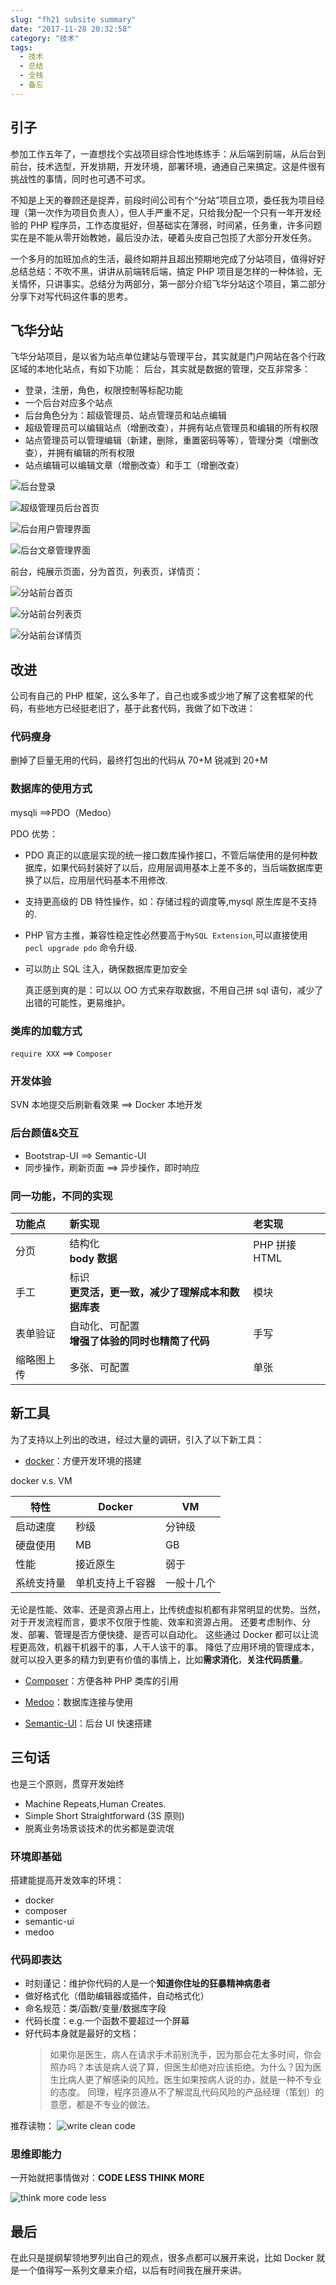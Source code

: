 ```yaml
---
slug: "fh21 subsite summary"
date: "2017-11-28 20:32:58"
category: "技术"
tags:
  - 技术
  - 总结
  - 全栈
  - 备忘
---
```


## 引子

参加工作五年了，一直想找个实战项目综合性地练练手：从后端到前端，从后台到前台，技术选型，开发排期，开发环境，部署环境，通通自己来搞定。这是件很有挑战性的事情，同时也可遇不可求。

不知是上天的眷顾还是捉弄，前段时间公司有个“分站”项目立项，委任我为项目经理（第一次作为项目负责人），但人手严重不足，只给我分配一个只有一年开发经验的 PHP 程序员，工作态度挺好，但基础实在薄弱，时间紧，任务重，许多问题实在是不能从零开始教她，最后没办法，硬着头皮自己包揽了大部分开发任务。

一个多月的加班加点的生活，最终如期并且超出预期地完成了分站项目，值得好好总结总结：不吹不黑，讲讲从前端转后端，搞定 PHP 项目是怎样的一种体验，无关情怀，只讲事实。总结分为两部分，第一部分介绍飞华分站这个项目，第二部分分享下对写代码这件事的思考。

## 飞华分站

飞华分站项目，是以省为站点单位建站与管理平台，其实就是门户网站在各个行政区域的本地化站点，有如下功能：
后台，其实就是数据的管理，交互非常多：

- 登录，注册，角色，权限控制等标配功能
- 一个后台对应多个站点
- 后台角色分为：超级管理员、站点管理员和站点编辑
- 超级管理员可以编辑站点（增删改查），并拥有站点管理员和编辑的所有权限
- 站点管理员可以管理编辑（新建，删除，重置密码等等），管理分类（增删改查），并拥有编辑的所有权限
- 站点编辑可以编辑文章（增删改查）和手工（增删改查）

![后台登录](/images/sub_summary/fs3.login.png "后台登录")

![超级管理员后台首页](https://gitee.com/zyanggc/oss/raw/master/works/BM8n9X.jpg "超级管理员后台首页")

![后台用户管理界面](https://gitee.com/zyanggc/oss/raw/master/works/bZdigC.jpg "后台用户管理界面")

![后台文章管理界面](https://gitee.com/zyanggc/oss/raw/master/works/dMsT03.jpg "后台文章管理界面")

前台，纯展示页面，分为首页，列表页，详情页：

![分站前台首页](/images/sub_summary/site.index.png "分站前台首页")

![分站前台列表页](https://gitee.com/zyanggc/oss/raw/master/works/u7a7nG.jpg "分站前台列表页")

![分站前台详情页](https://gitee.com/zyanggc/oss/raw/master/works/yI5Aky.jpg "分站前台详情页")

## 改进

公司有自己的 PHP 框架，这么多年了，自己也或多或少地了解了这套框架的代码，有些地方已经挺老旧了，基于此套代码，我做了如下改进：

### 代码瘦身

删掉了巨量无用的代码，最终打包出的代码从 70+M 锐减到 20+M

### 数据库的使用方式

mysqli ==>PDO（Medoo）

PDO 优势：

- PDO 真正的以底层实现的统一接口数库操作接口，不管后端使用的是何种数据库，如果代码封装好了以后，应用层调用基本上差不多的，当后端数据库更换了以后，应用层代码基本不用修改.
- 支持更高级的 DB 特性操作，如：存储过程的调度等,mysql 原生库是不支持的.
- PHP 官方主推，兼容性稳定性必然要高于`MySQL Extension`,可以直接使用`pecl upgrade pdo` 命令升级.
- 可以防止 SQL 注入，确保数据库更加安全

  真正感到爽的是：可以以 OO 方式来存取数据，不用自己拼 sql 语句，减少了出错的可能性，更易维护。

### 类库的加载方式

`require XXX` ==> `Composer`

### 开发体验

SVN 本地提交后刷新看效果 ==> Docker 本地开发

### 后台颜值&交互

- Bootstrap-UI ==> Semantic-UI
- 同步操作，刷新页面 ==> 异步操作，即时响应

### 同一功能，不同的实现

| 功能点     | 新实现                                               | 老实现        |
| :--------- | :--------------------------------------------------- | :------------ |
| 分页       | 结构化<br>**body 数据**                              | PHP 拼接 HTML |
| 手工       | 标识<br>**更灵活，更一致，减少了理解成本和数据库表** | 模块          |
| 表单验证   | 自动化、可配置<br>**增强了体验的同时也精简了代码**   | 手写          |
| 缩略图上传 | 多张、可配置                                         | 单张          |

## 新工具

为了支持以上列出的改进，经过大量的调研，引入了以下新工具：

- [docker](https://www.docker.com/)：方便开发环境的搭建

docker v.s. VM

| 特性       | Docker           | VM         |
| ---------- | ---------------- | ---------- |
| 启动速度   | 秒级             | 分钟级     |
| 硬盘使用   | MB               | GB         |
| 性能       | 接近原生         | 弱于       |
| 系统支持量 | 单机支持上千容器 | 一般十几个 |

无论是性能、效率、还是资源占用上，比传统虚拟机都有非常明显的优势。当然，对于开发流程而言，要求不仅限于性能、效率和资源占用。 还要考虑制作、分发、部署、管理是否方便快捷、是否可以自动化。 这些通过 Docker 都可以让流程更高效，机器干机器干的事，人干人该干的事。 降低了应用环境的管理成本，就可以投入更多的精力到更有价值的事情上，比如**需求消化**，**关注代码质量**。

- [Composer](https://getcomposer.org/)：方便各种 PHP 类库的引用

- [Medoo](https://medoo.in/api/quote)：数据库连接与使用

- [Semantic-UI](https://semantic-ui.com/)：后台 UI 快速搭建

## 三句话

也是三个原则，贯穿开发始终

- Machine Repeats,Human Creates.
- Simple Short Straightforward (3S 原则)
- 脱离业务场景谈技术的优劣都是耍流氓

### 环境即基础

搭建能提高开发效率的环境：

- docker
- composer
- semantic-ui
- medoo

### 代码即表达

- 时刻谨记：维护你代码的人是一个**知道你住址的狂暴精神病患者**
- 做好格式化（借助编辑器或插件，自动格式化）
- 命名规范：类/函数/变量/数据库字段
- 代码长度：e.g.一个函数不要超过一个屏幕
- 好代码本身就是最好的文档：
  > 如果你是医生，病人在请求手术前别洗手，因为那会花太多时间，你会照办吗？本该是病人说了算，但医生却绝对应该拒绝。为什么？因为医生比病人更了解感染的风险。医生如果按病人说的办，就是一种不专业的态度。 同理，程序员遵从不了解混乱代码风险的产品经理（策划）的意愿，都是不专业的做法。

推荐读物：
![write clean code](https://gitee.com/zyanggc/oss/raw/master/works/NpBVwD.jpg "write clean code")

### 思维即能力

一开始就把事情做对：**CODE LESS THINK MORE**

![think more code less](https://gitee.com/zyanggc/oss/raw/master/works/xNV1xi.jpg "think more code less")

## 最后

在此只是提纲挈领地罗列出自己的观点，很多点都可以展开来说，比如 Docker 就是一个值得写一系列文章来介绍，以后有时间我在展开来讲。
